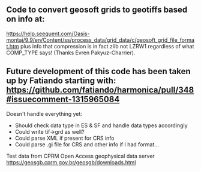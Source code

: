 ## Code to convert geosoft grids to geotiffs based on info at:

https://help.seequent.com/Oasis-montaj/9.9/en/Content/ss/process_data/grid_data/c/geosoft_grid_file_format.htm plus info that compression is in fact zlib not LZRW1 regardless of what COMP_TYPE says! (Thanks Evren Pakyuz-Charrier).

## Future development of this code has been taken up by Fatiando starting with: https://github.com/fatiando/harmonica/pull/348#issuecomment-1315965084    

Doesn't handle everything yet:      
- Should check data type in ES & SF and handle data types accordingly
- Could write tif->grd as well?
- Could parse XML if present for CRS info
- Could parse .gi file for CRS and other info if I had format...
   
Test data from CPRM Open Access geophysical data server https://geosgb.cprm.gov.br/geosgb/downloads.html
